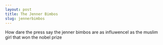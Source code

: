 ```yaml
---
layout: post
title: The Jenner Bimbos
slug: jennerbimbos
---
```


How dare the press say the jenner bimbos are as influwencel as the muslim girl that won the nobel prize
